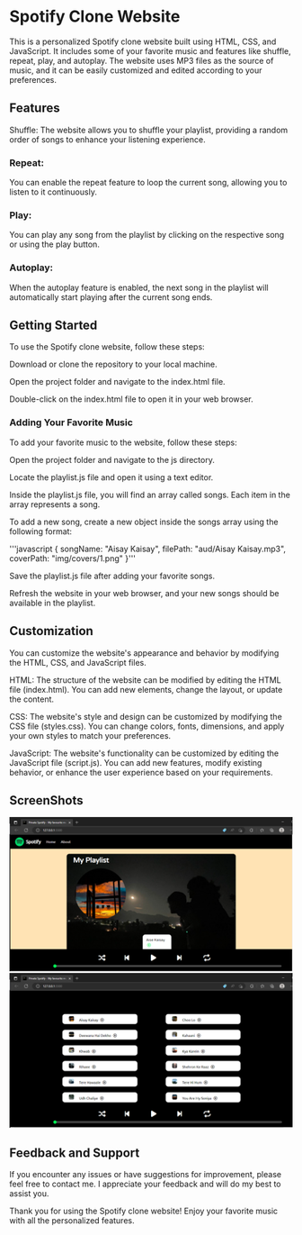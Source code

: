 
# Spotify Clone Website
This is a personalized Spotify clone website built using HTML, CSS, and JavaScript. It includes some of your favorite music and features like shuffle, repeat, play, and autoplay. The website uses MP3 files as the source of music, and it can be easily customized and edited according to your preferences.

## Features
Shuffle: The website allows you to shuffle your playlist, providing a random order of songs to enhance your listening experience.

### Repeat: 
You can enable the repeat feature to loop the current song, allowing you to listen to it continuously.

### Play: 
You can play any song from the playlist by clicking on the respective song or using the play button.

### Autoplay: 
When the autoplay feature is enabled, the next song in the playlist will automatically start playing after the current song ends.

## Getting Started
To use the Spotify clone website, follow these steps:

Download or clone the repository to your local machine.

Open the project folder and navigate to the index.html file.

Double-click on the index.html file to open it in your web browser.

### Adding Your Favorite Music
To add your favorite music to the website, follow these steps:

Open the project folder and navigate to the js directory.

Locate the playlist.js file and open it using a text editor.

Inside the playlist.js file, you will find an array called songs. Each item in the array represents a song.

To add a new song, create a new object inside the songs array using the following format:

'''javascript
    { songName: "Aisay Kaisay", filePath: "aud/Aisay Kaisay.mp3", coverPath: "img/covers/1.png" }'''

Save the playlist.js file after adding your favorite songs.

Refresh the website in your web browser, and your new songs should be available in the playlist.

## Customization
You can customize the website's appearance and behavior by modifying the HTML, CSS, and JavaScript files.

HTML: The structure of the website can be modified by editing the HTML file (index.html). You can add new elements, change the layout, or update the content.

CSS: The website's style and design can be customized by modifying the CSS file (styles.css). You can change colors, fonts, dimensions, and apply your own styles to match your preferences.

JavaScript: The website's functionality can be customized by editing the JavaScript file (script.js). You can add new features, modify existing behavior, or enhance the user experience based on your requirements.

## ScreenShots
![Image Description](https://github.com/Rahul-Budhan/Spotify-clone/blob/main/img/screenshot%20(1).PNG)
![Image Description](https://github.com/Rahul-Budhan/Spotify-clone/blob/main/img/screenshot%20(2).PNG)

## Feedback and Support
If you encounter any issues or have suggestions for improvement, please feel free to contact me. I appreciate your feedback and will do my best to assist you.


Thank you for using the Spotify clone website! Enjoy your favorite music with all the personalized features.
